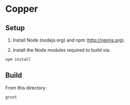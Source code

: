 Copper
======

Setup
-----
1. Install Node (nodejs.org) and npm (http://npmjs.org).

2. Install the Node modules required to build via:

  ```bash
  npm install
  ```

Build
-----
From this directory:

```bash
grunt
```